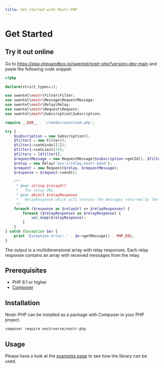 ```yaml
---
title: Get started with Nostr-PHP
---
```


# Get Started

## Try it out online

Go to https://play.phpsandbox.io/swentel/nostr-php?version=dev-main and paste the following code snippet:

```php
<?php

declare(strict_types=1);

use swentel\nostr\Filter\Filter;
use swentel\nostr\Message\RequestMessage;
use swentel\nostr\Relay\Relay;
use swentel\nostr\Request\Request;
use swentel\nostr\Subscription\Subscription;

require __DIR__ . '/vendor/autoload.php';

try {
    $subscription = new Subscription();
    $filter1 = new Filter();
    $filter1->setKinds([1]);
    $filter1->setLimit(25);
    $filters = [$filter1];
    $requestMessage = new RequestMessage($subscription->getId(), $filters);
    $relay = new Relay('wss://relay.nostr.band');
    $request = new Request($relay, $requestMessage);
    $response = $request->send();

    /**
     * @var string $relayUrl
     *   The relay URL.
     * @var object $relayResponse
     *   RelayResponse which will contain the messages returned by the relay.
     */
    foreach ($response as $relayUrl => $relayResponses) {
        foreach ($relayResponses as $relayResponse) {
            var_dump($relayResponse);
        }
    }
} catch (Exception $e) {
    print 'Exception error: ' . $e->getMessage() . PHP_EOL;
}
```

The output is a multidimensional array with relay responses.
Each relay response contains an array with received messages from the relay.

## Prerequisites
* PHP 8.1 or higher
* [Composer](https://getcomposer.org/)

## Installation

Nostr-PHP can be installed as a package with Composer in your PHP project.

```bash
composer require nostrverse/nostr-php
```

## Usage

Please have a look at the [examples page](/examples) to see how the library can be used.